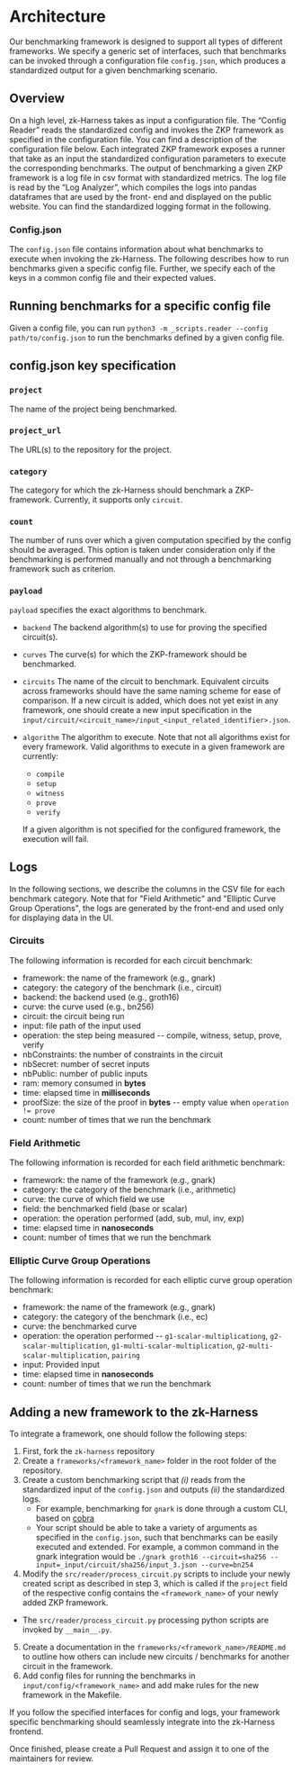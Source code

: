 # Architecture

Our benchmarking framework is designed to support all types of different frameworks.
We specify a generic set of interfaces, such that benchmarks can be invoked through 
a configuration file `config.json`, which produces a standardized output 
for a given benchmarking scenario.

## Overview

On a high level, zk-Harness takes as input a configuration file. 
The “Config Reader” reads the standardized config and invokes the ZKP framework 
as specified in the configuration file. You can find a description of the 
configuration file below. Each integrated ZKP framework exposes a runner 
that take as an input the standardized configuration parameters to execute the 
corresponding benchmarks. The output of benchmarking a given ZKP framework 
is a log file in csv format with standardized metrics. 
The log file is read by the “Log Analyzer”, 
which compiles the logs into pandas dataframes that are used by the front-
end and displayed on the public website. You can find the standardized logging 
format in the following.

### Config.json

The ``config.json`` file contains information about what benchmarks to execute when invoking the zk-Harness. The following describes how to run benchmarks given a specific config file. Further, we specify each of the keys in a common config file and their expected values.

## Running benchmarks for a specific config file

Given a config file, you can run ``python3 -m _scripts.reader --config path/to/config.json`` to run the benchmarks defined by a given config file.

## config.json key specification

### `project`

The name of the project being benchmarked.

### `project_url`

The URL(s) to the repository for the project.

### `category`

The category for which the zk-Harness should benchmark a ZKP-framework. 
Currently, it supports only `circuit`.

### `count`

The number of runs over which a given computation specified by the config should be averaged.
This option is taken under consideration only if the benchmarking is performed
manually and not through a benchmarking framework such as criterion.

### `payload`

`payload` specifies the exact algorithms to benchmark. 
  - `backend`
    The backend algorithm(s) to use for proving the specified circuit(s).
  - `curves`
    The curve(s) for which the ZKP-framework should be benchmarked.
  - `circuits`
    The name of the circuit to benchmark. 
    Equivalent circuits across frameworks should have the same naming scheme for 
    ease of comparison.
    If a new circuit is added, which does not yet exist in any framework, 
    one should create a new input specification in the 
    `input/circuit/<circuit_name>/input_<input_related_identifier>.json`.
  - `algorithm`
    The algorithm to execute. Note that not all algorithms exist for every framework.
    Valid algorithms to execute in a given framework are currently:
    - `compile`
    - `setup`
    - `witness`
    - `prove`
    - `verify`

    If a given algorithm is not specified for the configured framework, 
    the execution will fail.

## Logs

In the following sections, we describe the columns in the CSV file for each benchmark category.
Note that for "Field Arithmetic" and "Elliptic Curve Group Operations", the logs
are generated by the front-end and used only for displaying data in the UI.

### Circuits

The following information is recorded for each circuit benchmark:

* framework: the name of the framework (e.g., gnark)
* category: the category of the benchmark (i.e., circuit)
* backend: the backend used (e.g., groth16)
* curve: the curve used (e.g., bn256)
* circuit: the circuit being run
* input: file path of the input used 
* operation: the step being measured -- compile, witness, setup, prove, verify 
* nbConstraints: the number of constraints in the circuit
* nbSecret: number of secret inputs
* nbPublic: number of public inputs
* ram: memory consumed in **bytes**
* time: elapsed time in **milliseconds**
* proofSize: the size of the proof in **bytes** -- empty value when `operation != prove`
* count: number of times that we run the benchmark

### Field Arithmetic

The following information is recorded for each field arithmetic benchmark:

* framework: the name of the framework (e.g., gnark)
* category: the category of the benchmark (i.e., arithmetic)
* curve: the curve of which field we use
* field: the benchmarked field (base or scalar)
* operation: the operation performed (add, sub, mul, inv, exp)
* time: elapsed time in **nanoseconds**
* count: number of times that we run the benchmark

### Elliptic Curve Group Operations

The following information is recorded for each elliptic curve group operation benchmark:

* framework: the name of the framework (e.g., gnark)
* category: the category of the benchmark (i.e., ec)
* curve: the benchmarked curve
* operation: the operation performed -- `g1-scalar-multiplicationg`, `g2-scalar-multiplication`, `g1-multi-scalar-multiplication`, `g2-multi-scalar-multiplication`, `pairing`
* input: Provided input
* time: elapsed time in **nanoseconds**
* count: number of times that we run the benchmark

## Adding a new framework to the zk-Harness

To integrate a framework, one should follow the following steps:

1. First, fork the `zk-harness` repository
2. Create a `frameworks/<framework_name>` folder in the root folder of the repository.
3. Create a custom benchmarking script that *(i)* reads from the standardized 
input of the `config.json` and outputs *(ii)* the standardized logs.
    * For example, benchmarking for `gnark` is done through a custom CLI, 
    based on [cobra](https://github.com/spf13/cobra)
    * Your script should be able to take a variety of arguments as specified in 
    the `config.json`, such that benchmarks can be easily executed and extended. 
    For example, a common command in the gnark integration would be 
    `./gnark groth16 --circuit=sha256 --input=_input/circuit/sha256/input_3.json --curve=bn254`
4. Modify the `src/reader/process_circuit.py` scripts to include your newly 
created script as described in step 3, which is called if the `project` field of 
the respective config contains the `<framework_name>` of your newly added ZKP framework.
  * The `src/reader/process_circuit.py` processing python scripts are invoked by 
  `__main__.py`.
5. Create a documentation in the `frameworks/<framework_name>/README.md` 
to outline how others can include new circuits / benchmarks for another circuit 
in the framework. 
6. Add config files for running the benchmarks in `input/config/<framework_name>` 
and add make rules for the new framework in the Makefile.

If you follow the specified interfaces for config and logs, 
your framework specific benchmarking should seamlessly integrate into the zk-Harness frontend.

Once finished, please create a Pull Request and assign it to one of the maintainers 
for review.

